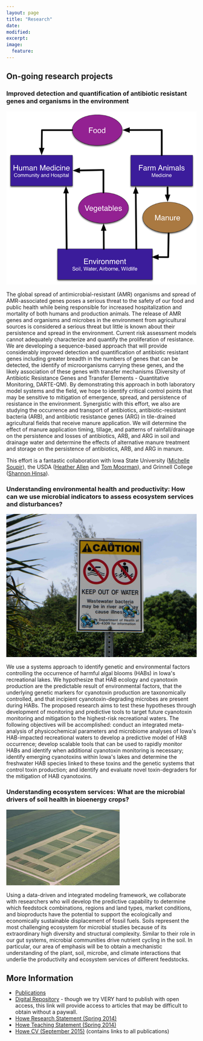 ```yaml
---
layout: page
title: "Research"
date:
modified:
excerpt:
image:
  feature:
---
```

## On-going research projects ##

### Improved detection and quantification of antibiotic resistant genes and organisms in the environment

![darte](https://raw.githubusercontent.com/germs-lab/germs-lab.github.com/master/images/darte.jpg)

The global spread of antimicrobial-resistant (AMR) organisms and spread of AMR-associated genes poses a serious threat to the safety of our food and public health while being responsible for increased hospitalization and mortality of both humans and production animals.  The release of AMR genes and organisms and microbes in the environment from agricultural sources is considered a serious threat but little is known about their persistence and spread in the environment.  Current risk assessment models cannot adequately characterize and quantify the proliferation of resistance.  We are developing a sequence-based approach that will provide considerably improved detection and quantification of antibiotic resistant genes including greater breadth in the numbers of genes that can be detected, the identify of microorganisms carrying these genes, and the likely association of these genes with transfer mechanisms (Diversity of Antibiotic Resistance Genes and Transfer Elements - Quantitative Monitoring, DARTE-QM).  By demonstrating this approach in both laboratory model systems and the field, we hope to identify critical control points that may be sensitive to mitigation of emergence, spread, and persistence of resistance in the environment.   Synergistic with this effort, we also are studying the occurrence and transport of antibiotics, antibiotic-resistant bacteria (ARB), and antibiotic resistance genes (ARG) in tile-drained agricultural fields that receive manure application.  We will determine the effect of manure application timing, tillage, and patterns of rainfall/drainage on the persistence and losses of antibiotics, ARB, and ARG in soil and drainage water and determine the effects of alternative manure treatment and storage on the persistence of antibiotics, ARB, and ARG in manure.

This effort is a fantastic collaboration with Iowa State University ([Michelle Soupir](http://www.public.iastate.edu/~msoupir/)), the USDA ([Heather Allen](http://www.ars.usda.gov/pandp/people/people.htm?personid=44876) and [Tom Moorman](http://www.ars.usda.gov/pandp/people/people.htm?personid=3940)), and Grinnell College ([Shannon Hinsa](https://www.grinnell.edu/users/hinsa)).


### Understanding environmental health and productivity:  How can we use microbial indicators to assess ecosystem services and disturbances? ###

![safewater](https://raw.githubusercontent.com/germs-lab/germs-lab.github.com/master/images/Kauai_Sign_Small.jpg)

We use a systems approach to identify genetic and environmental factors controlling the occurrence of harmful algal blooms (HABs) in Iowa's recreational lakes. We hypothesize that HAB ecology and cyanotoxin production are the predictable result of environmental factors, that the underlying genetic markers for cyanotoxin production are taxonomically controlled, and that incipient cyanotoxin-degrading microbes are present during HABs. The proposed research aims to test these hypotheses through development of monitoring and predictive tools to target future cyanotoxin monitoring and mitigation to the highest-risk recreational waters.  The following objectives will be accomplished: conduct an integrated meta-analysis of physicochemical parameters and microbiome analyses of Iowa's HAB-impacted recreational waters to develop a predictive model of HAB occurrence; develop scalable tools that can be used to rapidly monitor HABs and identify when additional cyanotoxin monitoring is necessary; identify emerging cyanotoxins within Iowa's lakes and determine the freshwater HAB species linked to these toxins and the genetic systems that control toxin production; and identify and evaluate novel toxin-degraders for the mitigation of HAB cyanotoxins.


### Understanding ecosystem services:  What are the microbial drivers of soil health in bioenergy crops? ###

![COBS site](https://raw.githubusercontent.com/germs-lab/germs-lab.github.com/master/images/cobs.jpg)

 Using a data-driven and integrated modeling framework, we collaborate with researchers who will develop the predictive capability to determine which feedstock combinations, regions and land types, market conditions, and bioproducts have the potential to support the ecologically and economically sustainable displacement of fossil fuels. Soils represent the most challenging ecosystem for microbial studies because of its extraordinary high diversity and structural complexity.  Similar to their role in our gut systems, microbial communities drive nutrient cycling in the soil. In particular, our area of emphasis will be to obtain a mechanistic understanding of the plant, soil, microbe, and climate interactions that underlie the productivity and ecosystem services of different feedstocks.

## More Information ##
* [Publications](https://scholar.google.com/citations?user=ixR8YE8AAAAJ&hl=en)
* [Digital Repository](http://works.bepress.com/adina/) - though we try VERY hard to publish with open access, this link will provide access to articles that may be difficult to obtain without a paywall.
* [Howe Research Statement (Spring 2014)](./research.pdf)
* [Howe Teaching Statement (Spring 2014)](./teaching.pdf)
* [Howe CV (September 2015)](./cv.pdf) (contains links to all publications)
